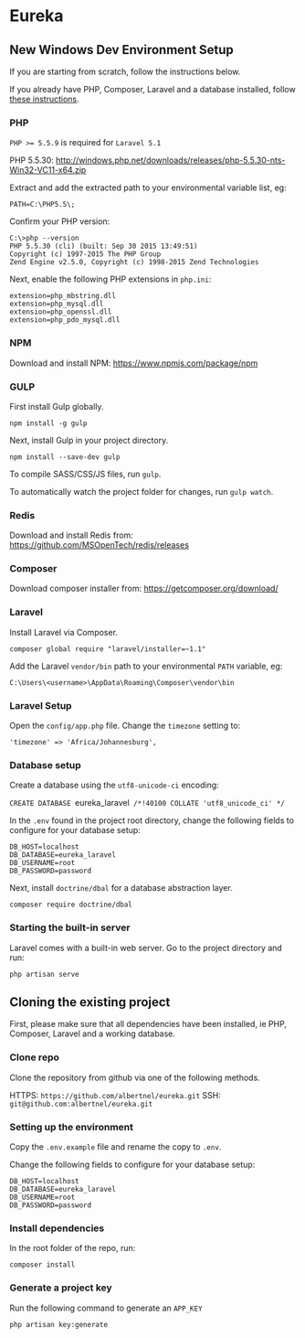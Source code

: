 Eureka
===================

## New Windows Dev Environment Setup

If you are starting from scratch, follow the instructions below.

If you already have PHP, Composer, Laravel and a database installed, follow <a href="#cloning-the-existing-project">these instructions</a>.

### PHP

`PHP >= 5.5.9` is required for `Laravel 5.1`

PHP 5.5.30: http://windows.php.net/downloads/releases/php-5.5.30-nts-Win32-VC11-x64.zip

Extract and add the extracted path to your environmental variable list, eg:

```
PATH=C:\PHP5.5\;
```

Confirm your PHP version:

```
C:\>php --version
PHP 5.5.30 (cli) (built: Sep 30 2015 13:49:51)
Copyright (c) 1997-2015 The PHP Group
Zend Engine v2.5.0, Copyright (c) 1998-2015 Zend Technologies
```

Next, enable the following PHP extensions in `php.ini`:

```
extension=php_mbstring.dll
extension=php_mysql.dll
extension=php_openssl.dll
extension=php_pdo_mysql.dll
```

### NPM

Download and install NPM: https://www.npmjs.com/package/npm

### GULP

First install Gulp globally.

``npm install -g gulp``

Next, install Gulp in your project directory.

``npm install --save-dev gulp``

To compile SASS/CSS/JS files, run ``gulp``.

To automatically watch the project folder for changes, run ``gulp watch``.

### Redis

Download and install Redis from: https://github.com/MSOpenTech/redis/releases

### Composer

Download composer installer from: https://getcomposer.org/download/

### Laravel

Install Laravel via Composer.

`composer global require "laravel/installer=~1.1"`

Add the Laravel `vendor/bin` path to your environmental `PATH` variable, eg:

`C:\Users\<username>\AppData\Roaming\Composer\vendor\bin`

### Laravel Setup

Open the `config/app.php` file. Change the `timezone` setting to:

`'timezone' => 'Africa/Johannesburg',`

### Database setup

Create a database using the `utf8-unicode-ci` encoding:

`CREATE DATABASE `eureka_laravel` /*!40100 COLLATE 'utf8_unicode_ci' */`

In the `.env` found in the project root directory, change the following fields to configure for your database setup:

```
DB_HOST=localhost
DB_DATABASE=eureka_laravel
DB_USERNAME=root
DB_PASSWORD=password
```

Next, install `doctrine/dbal` for a database abstraction layer.

`composer require doctrine/dbal`

### Starting the built-in server

Laravel comes with a built-in web server.
Go to the project directory and run:

`php artisan serve`

## Cloning the existing project

First, please make sure that all dependencies have been installed, ie PHP, Composer, Laravel and a working database.

### Clone repo

Clone the repository from github via one of the following methods.

HTTPS: `https://github.com/albertnel/eureka.git`
SSH: `git@github.com:albertnel/eureka.git`

### Setting up the environment

Copy the `.env.example` file and rename the copy to `.env`.

Change the following fields to configure for your database setup:

```
DB_HOST=localhost
DB_DATABASE=eureka_laravel
DB_USERNAME=root
DB_PASSWORD=password
```

### Install dependencies

In the root folder of the repo, run:

`composer install`

### Generate a project key

Run the following command to generate an `APP_KEY`

`php artisan key:generate`
